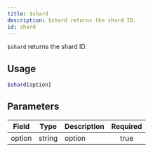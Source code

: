 ```yaml
---
title: $shard
description: $shard returns the shard ID.
id: shard
---
```


`$shard` returns the shard ID.

## Usage

```php
$shard[option]
```

## Parameters

| Field  | Type   | Description | Required |
|--------|--------|-------------|:--------:|
| option | string | option      |   true   |